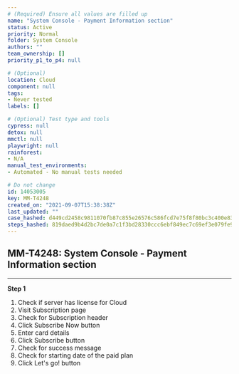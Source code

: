 ```yaml
---
# (Required) Ensure all values are filled up
name: "System Console - Payment Information section"
status: Active
priority: Normal
folder: System Console
authors: ""
team_ownership: []
priority_p1_to_p4: null

# (Optional)
location: Cloud
component: null
tags: 
- Never tested
labels: []

# (Optional) Test type and tools
cypress: null
detox: null
mmctl: null
playwright: null
rainforest: 
- N/A
manual_test_environments: 
- Automated - No manual tests needed

# Do not change
id: 14053005
key: MM-T4248
created_on: "2021-09-07T15:38:38Z"
last_updated: ""
case_hashed: d449cd2458c9811070fb87c855e26576c586fcd7e75f8f80bc3c400e83aab22b4cd912ab4de515db19b2df0dc2fd108b
steps_hashed: 819daed9b4d2bc7de0a7c1f3bd28330ccc6ebf849ec7c69ef3e079fe970b00eeb7ff4635f9ae398ad86f53fe6af13f69
---
```


<!-- (Auto-generated) Based on frontmatter's "key" and "name" -->

## MM-T4248: System Console - Payment Information section

---

**Step 1**

1. Check if server has license for Cloud
2. Visit Subscription page
3. Check for Subscription header
4. Click Subscribe Now button
5. Enter card details
6. Click Subscribe button
7. Check for success message
8. Check for starting date of the paid plan
9. Click Let's go! button
